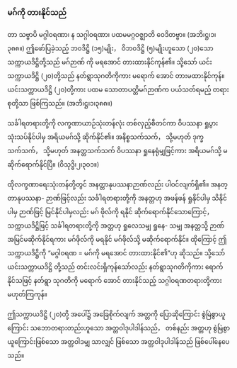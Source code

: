 ### မဂ်ကို တားနိုင်သည်

တာ သဗ္ဗာပိ မဂ္ဂါ၀ရဏာ၊ န သဂ္ဂါ၀ရဏာ၊ ပထမမဂ္ဂဝဇ္ဈာတိ ဝေဒိတဗ္ဗာ။ (အဘိ၊ဋ္ဌ၊၁၊၃၈၈။)
ဤဖော်ပြခဲ့သည့် ဘ၀ဒိဋ္ဌိ (၁၅)မျိုး， ဝိဘ၀ဒိဋ္ဌိ (၅)မျိုးဟူသော (၂၀)သော သက္ကာယဒိဋ္ဌိတို့သည် မဂ်ဉာဏ်
ကို မရအောင် တားထားနိုင်ကုန်၏။ သို့သော် ယင်းသက္ကာယဒိဋ္ဌိ (၂၀)တို့သည် နတ်ရွာသုဂတိကိုကား မရောက်
အောင် တားမထားနိုင်ကုန်။ ယင်းသက္ကာယဒိဋ္ဌိ (၂၀)တို့ကား ပထမ သောတာပတ္တိမဂ်ဉာဏ်က ပယ်သတ်ရမည့်
တရားစုတို့သာ ဖြစ်ကြသည်။ (အဘိ၊ဋ္ဌ၊၁၊၃၈၈။)

သင်္ခါရတရားတို့ကို လက္ခဏာယာဉ်သုံးတန်လုံး တစ်လှည့်စီတင်ကာ ဝိပဿနာ ရှုပွားသုံးသပ်နိုင်ပါမှ
အရိယမဂ်သို့ ဆိုက်နိုင်၏။ အနိစ္စသက်သက်， သို့မဟုတ် ဒုက္ခသက်သက်， သို့မဟုတ် အနတ္တသက်သက်
ဝိပဿနာ ရှုနေရုံမျှဖြင့်ကား အရိယမဂ်သို့ မဆိုက်ရောက်နိုင်ပြီ။ (ဝိသုဒ္ဓိ၊၂၊၃၀၁။)

ထိုလက္ခဏာရေးသုံးတန်တို့တွင် အနတ္တာနုပဿနာဉာဏ်လည်း ပါဝင်လျက်ရှိ၏။ အနတ္တာနုပဿနာ-
ဉာဏ်ဖြင့်လည်း သင်္ခါရတရားတို့ကို အနတ္တဟု အဖန်ဖန် ရှုနိုင်ပါမှ သိနိုင်ပါမှ ဉာဏ်ဖြင့် မြင်နိုင်ပါမှလည်း မဂ်
ဖိုလ်ကို ရနိုင် ဆိုက်ရောက်နိုင်သောကြောင့်， သက္ကာယဒိဋ္ဌိဖြင့် သင်္ခါရတရားတို့ကို အတ္တဟု ရှုလေသမျှ ရှုနေ-
သမျှ အနတ္တသို့ ဉာဏ်အမြင်မဆိုက်နိုင်ရကား မဂ်ဖိုလ်ကို မရနိုင် မဂ်ဖိုလ်သို့ မဆိုက်ရောက်နိုင်။ ထိုကြောင့်
ဤသက္ကာယဒိဋ္ဌိကို “မဂ္ဂါ၀ရဏ = မဂ်ကို မရအောင် တားထားနိုင်၏”ဟု ဆိုသည်။ သို့သော် ယင်းသက္ကာယဒိဋ္ဌိ
တို့သည် တင်းလင်းရှိကုန်သော်လည်း နတ်ရွာသုဂတိကိုကား ရောက်နိုင်သဖြင့် နတ်ရွာ သုဂတိကို မရောက်
အောင် တားနိုင်သည့် သဂ္ဂါ၀ရဏတရားတို့ကား မဟုတ်ကြကုန်။

ဤသက္ကာယဒိဋ္ဌိ (၂၀)တို့ အပေါ်၌ အခြေစိုက်လျက် အတ္တကို ပြောဆိုကြောင်း စွဲမြဲစွာယူကြောင်း
သဘောတရားတည်းဟူသော အတ္တဝါဒုပါဒါန်သည်， တစ်နည်း အတ္တဟု စွဲမြဲစွာယူကြောင်းဖြစ်သော အတ္တဝါဒမျှ
သာလျှင် ဖြစ်သော အတ္တဝါဒုပါဒါန်သည် ဖြစ်ပေါ်နေပေသည်။